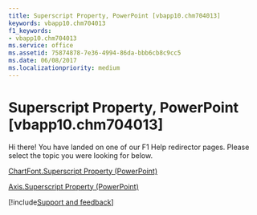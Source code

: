 ```yaml
---
title: Superscript Property, PowerPoint [vbapp10.chm704013]
keywords: vbapp10.chm704013
f1_keywords:
- vbapp10.chm704013
ms.service: office
ms.assetid: 75874878-7e36-4994-86da-bbb6cb8c9cc5
ms.date: 06/08/2017
ms.localizationpriority: medium
---
```



# Superscript Property, PowerPoint [vbapp10.chm704013]

Hi there! You have landed on one of our F1 Help redirector pages. Please select the topic you were looking for below.

[ChartFont.Superscript Property (PowerPoint)](https://msdn.microsoft.com/library/acc28bff-a33c-c086-0418-7aee362ed7ec%28Office.15%29.aspx)

[Axis.Superscript Property (PowerPoint)](https://msdn.microsoft.com/library/3ac4f922-8a45-5b1d-7927-c53b66ede45e%28Office.15%29.aspx)

[!include[Support and feedback](~/includes/feedback-boilerplate.md)]